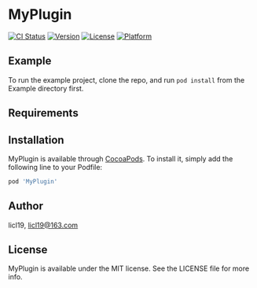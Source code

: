# MyPlugin

[![CI Status](http://img.shields.io/travis/licl19/MyPlugin.svg?style=flat)](https://travis-ci.org/licl19/MyPlugin)
[![Version](https://img.shields.io/cocoapods/v/MyPlugin.svg?style=flat)](http://cocoapods.org/pods/MyPlugin)
[![License](https://img.shields.io/cocoapods/l/MyPlugin.svg?style=flat)](http://cocoapods.org/pods/MyPlugin)
[![Platform](https://img.shields.io/cocoapods/p/MyPlugin.svg?style=flat)](http://cocoapods.org/pods/MyPlugin)

## Example

To run the example project, clone the repo, and run `pod install` from the Example directory first.

## Requirements

## Installation

MyPlugin is available through [CocoaPods](http://cocoapods.org). To install
it, simply add the following line to your Podfile:

```ruby
pod 'MyPlugin'
```

## Author

licl19, licl19@163.com

## License

MyPlugin is available under the MIT license. See the LICENSE file for more info.
